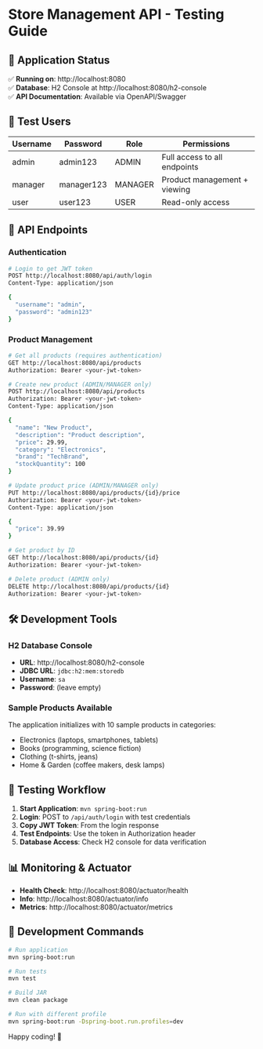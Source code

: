 # Store Management API - Testing Guide

## 🚀 Application Status
✅ **Running on**: http://localhost:8080  
✅ **Database**: H2 Console at http://localhost:8080/h2-console  
✅ **API Documentation**: Available via OpenAPI/Swagger

## 🔐 Test Users
| Username | Password | Role | Permissions |
|----------|----------|------|-------------|
| admin | admin123 | ADMIN | Full access to all endpoints |
| manager | manager123 | MANAGER | Product management + viewing |
| user | user123 | USER | Read-only access |

## 📝 API Endpoints

### Authentication
```bash
# Login to get JWT token
POST http://localhost:8080/api/auth/login
Content-Type: application/json

{
  "username": "admin",
  "password": "admin123"
}
```

### Product Management
```bash
# Get all products (requires authentication)
GET http://localhost:8080/api/products
Authorization: Bearer <your-jwt-token>

# Create new product (ADMIN/MANAGER only)
POST http://localhost:8080/api/products
Authorization: Bearer <your-jwt-token>
Content-Type: application/json

{
  "name": "New Product",
  "description": "Product description",
  "price": 29.99,
  "category": "Electronics",
  "brand": "TechBrand",
  "stockQuantity": 100
}

# Update product price (ADMIN/MANAGER only)
PUT http://localhost:8080/api/products/{id}/price
Authorization: Bearer <your-jwt-token>
Content-Type: application/json

{
  "price": 39.99
}

# Get product by ID
GET http://localhost:8080/api/products/{id}
Authorization: Bearer <your-jwt-token>

# Delete product (ADMIN only)
DELETE http://localhost:8080/api/products/{id}
Authorization: Bearer <your-jwt-token>
```

## 🛠 Development Tools

### H2 Database Console
- **URL**: http://localhost:8080/h2-console
- **JDBC URL**: `jdbc:h2:mem:storedb`
- **Username**: `sa`
- **Password**: (leave empty)

### Sample Products Available
The application initializes with 10 sample products in categories:
- Electronics (laptops, smartphones, tablets)
- Books (programming, science fiction)
- Clothing (t-shirts, jeans)
- Home & Garden (coffee makers, desk lamps)

## 🧪 Testing Workflow

1. **Start Application**: `mvn spring-boot:run`
2. **Login**: POST to `/api/auth/login` with test credentials
3. **Copy JWT Token**: From the login response
4. **Test Endpoints**: Use the token in Authorization header
5. **Database Access**: Check H2 console for data verification

## 📊 Monitoring & Actuator
- **Health Check**: http://localhost:8080/actuator/health
- **Info**: http://localhost:8080/actuator/info
- **Metrics**: http://localhost:8080/actuator/metrics

## 🔄 Development Commands
```bash
# Run application
mvn spring-boot:run

# Run tests
mvn test

# Build JAR
mvn clean package

# Run with different profile
mvn spring-boot:run -Dspring-boot.run.profiles=dev
```

Happy coding! 🎯